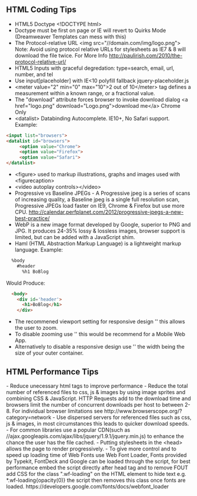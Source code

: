 <h2>HTML Coding Tips</h2>


 - HTML5 Doctype &lt;!DOCTYPE html&gt;
 - Doctype must be first on page or IE will revert to Quirks Mode (Dreamweaver Templates can mess with this)
 - The Protocol-relative URL &lt;img src="//domain.com/img/logo.png"&gt; Note: Avoid using protocol relative URLs for stylesheets as IE7 & 8 will download the file twice. For More Info http://paulirish.com/2010/the-protocol-relative-url/
 - HTML5 Inputs with graceful degredation: type=search, email, url, number, and tel
 - Use input[placeholder] with IE&lt;10 polyfill fallback jquery-placeholder.js
 - &lt;meter value="2" min="0" max="10"&gt;2 out of 10&lt;/meter&gt; tag defines a measurement within a known range, or a fractional value.
 - The "download" attribute forces browser to invoke download dialog &lt;a href="logo.png" download="Logo.png"&gt;download me&lt;/a&gt; Chrome Only
 - &lt;datalist&gt; Databinding Autocomplete. IE10+, No Safari support. Example:
```HTML
<input list="browsers">
<datalist id="browsers">
     <option value="Chrome">
     <option value="Firefox">
     <option value="Safari">
</datalist>
```

 - &lt;figure&gt; used to markup illustrations, graphs and images used with &lt;figurecaption&gt;
 - &lt;video autoplay controls&gt;&lt;/video&gt;
 - Progressive vs Baseline JPEGs -  A Progressive jpeg is a series of scans of increasing quality, a Baseline jpeg is a single full resolution scan, Progressive JPEGs load faster on IE9, Chrome & Firefox but use more CPU. http://calendar.perfplanet.com/2012/progressive-jpegs-a-new-best-practice/
 - WebP is a new image format developed by Google, superior to PNG and JPG. It produces 24-35% lossy & lossless images, browser support is limited, but can be added with a JavaScript shim.
 - Haml (HTML Abstraction Markup Language) is a lightweight markup language. Example:  
```HTML
  %body
    #header
      %h1 BoBlog
```
Would Produce:
```HTML
  <body>
    <div id='header'>
      <h1>BoBlog</h1>
    </div>
```

- The recommened viewport setting for responsive design '<meta name="viewport" content="width=device-width">' this allows the user to zoom.
- To disable zooming use '<meta name="viewport" content="maximum-scale=1">' this would be recommend for a Mobile Web App.
- Alternatively to disable a responsive design use '<meta name="viewport" content="width=1200">' the width being the size of your outer container.

<h2>HTML Performance Tips</h2>
 - Reduce unecessary html tags to improve performance
 - Reduce the total number of referenced files to css, js & images by using image sprites and combining CSS & JavaScript. HTTP Requests add to the download time and browsers limit the number of concurrent downloads per host to between 2-8. For individual browser limitations see http://www.browserscope.org/?category=network
 - Use dispersed servers for referenced files such as css, js & images,  in most circumstances this leads to quicker download speeds.
 - For common libraries use a popular CDN(such as //ajax.googleapis.com/ajax/libs/jquery/1.9.1/jquery.min.js) to enhance the chance the user has the file cached.
 - Putting stylesheets in the &lt;head&gt; allows the page to render progressively.
 - To give more control and to speed up loading time of Web Fonts use Web Font Loader, Fonts provided by Typekit, FontDeck and Google can be loaded through the script, for best performance embed the script directly after head tag and to remove FOUT add CSS for the class ".wf-loading" on the HTML element to hide text e.g. *.wf-loading{opacity(0)} the script then removes this class once fonts are loaded. https://developers.google.com/fonts/docs/webfont_loader

